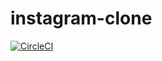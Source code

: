 # instagram-clone

[![CircleCI](https://circleci.com/gh/alessandrocandolini/instagram-clone.svg?style=svg)](https://circleci.com/gh/alessandrocandolini/instagram-clone)
